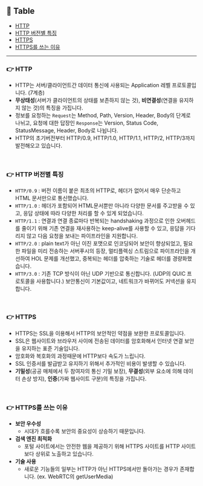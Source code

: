 ## 📣 Table

- [HTTP](#HTTP-HTTP)
- [HTTP 버전별 특징](#HTTP-버전별-특징)
- [HTTPS](#HTTPS)
- [HTTPS를 쓰는 이유](#HTTPS를-쓰는-이유)

---

### 👉 HTTP
- HTTP는 서버/클라이언트간 데이터 통신에 사용되는 Application 레벨 프로토콜입니다. (7계층)
- **무상태성**(서버가 클라이언트의 상태를 보존하지 않는 것), **비연결성**(연결을 유지하지 않는 것)의 특징을 가집니다.
- 정보를 요청하는 `Request`는 Method, Path, Version, Header, Body의 단계로 나뉘고, 요청에 대한 답장인 `Response`는 Version, Status Code, StatusMessage, Header, Body로 나뉩니다.
- HTTP의 초기버전부터 HTTP/0.9, HTTP/1.0, HTTP/1.1, HTTP/2, HTTP/3까지 발전해오고 있습니다.

<br />

### 👉 HTTP 버전별 특징
- `HTTP/0.9` : 버전 이름이 붙은 최초의 HTTP로, 헤더가 없어서 매우 단순하고 HTML 문서만으로 통신했습니다.
- `HTTP/1.0` : 헤더가 포함되어 HTML문서뿐만 아니라 다양한 문서를 주고받을 수 있고, 응답 상태에 따라 다양한 처리를 할 수 있게 되었습니다.
- `HTTP/1.1` : 연결과 연결 종료마다 반복되는 handshaking 과정으로 인한 오버헤드를 줄이기 위해 기존 연결을 재사용하는 keep-alive를 사용할 수 있고, 응답을 기다리지 않고 다음 요청을 보내는 파이프라인을 지원합니다.
- `HTTP/2.0` : plain text가 아닌 이진 포맷으로 인코딩되어 보안이 향상되었고, 필요한 파일을 미리 전송하는 서버푸시의 등장, 멀티플렉싱 스트림으로 파이프라인을 개선하여 HOL 문제를 개선했고, 중복되는 헤더를 압축하는 기술로 헤더를 경량화했습니다.
- `HTTP/3.0` : 기존 TCP 방식이 아닌 UDP 기반으로 통신합니다. (UDP의 QUIC 프로토콜을 사용합니다.) 보안통신이 기본값이고, 네트워크가 바뀌어도 커넥션을 유지합니다.

<br />

### 👉 HTTPS
- HTTPS는 SSL을 이용해서 HTTP의 보안적인 약점을 보완한 프로토콜입니다.
- SSL은 웹사이트와 브라우저 사이에 전송된 데이터를 암호화해서 인터넷 연결 보안을 유지하는 표준 기술입니다.
- 암호화와 복호화의 과정때문에 HTTP보다 속도가 느립니다.
- SSL 인증서를 발급받고 유지하기 위해서 추가적인 비용이 발생할 수 있습니다.
- **기밀성**(공공 매체에서 두 참여자의 통신 기밀 보장), **무결성**(외부 요소에 의해 데이터 손상 방지), **인증**(가짜 웹사이트 구분)의 특징을 가집니다.

<br />

### 👉 HTTPS를 쓰는 이유
- **보안 우수성**
  - 시대가 흐를수록 보안의 중요성이 상승하기 때문입니다.
- **검색 엔진 최적화**
  - 포털 사이트에서는 안전한 웹을 제공하기 위해 HTTPS 사이트를 HTTP 사이트보다 상위로 노출하고 있습니다.
- **기술 사용**
  - 새로운 기능들의 일부는 HTTP가 아닌 HTTPS에서만 돌아가는 경우가 존재합니다. (ex. WebRTC의 getUserMedia)
